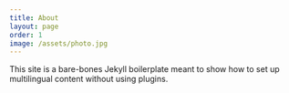 ```yaml
---
title: About
layout: page
order: 1
image: /assets/photo.jpg
---
```


This site is a bare-bones Jekyll boilerplate meant to show how to set up multilingual content without using plugins.
